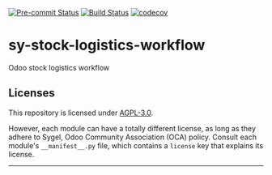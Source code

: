 
<!-- /!\ Non OCA Context : Set here the badge of your runbot / runboat instance. -->
[![Pre-commit Status](https://github.com/sygel-technology/sy-stock-logistics-workflow/actions/workflows/pre-commit.yml/badge.svg?branch=18.0)](https://github.com/sygel-technology/sy-stock-logistics-workflow/actions/workflows/pre-commit.yml?query=branch%3A18.0)
[![Build Status](https://github.com/sygel-technology/sy-stock-logistics-workflow/actions/workflows/test.yml/badge.svg?branch=18.0)](https://github.com/sygel-technology/sy-stock-logistics-workflow/actions/workflows/test.yml?query=branch%3A18.0)
[![codecov](https://codecov.io/gh/sygel-technology/sy-stock-logistics-workflow/branch/18.0/graph/badge.svg)](https://codecov.io/gh/sygel-technology/sy-stock-logistics-workflow)
<!-- /!\ Non OCA Context : Set here the badge of your translation instance. -->

<!-- /!\ do not modify above this line -->

# sy-stock-logistics-workflow

Odoo stock logistics workflow

<!-- /!\ do not modify below this line -->

<!-- prettier-ignore-start -->

[//]: # (addons)
[//]: # (end addons)

<!-- prettier-ignore-end -->

## Licenses

This repository is licensed under [AGPL-3.0](LICENSE).

However, each module can have a totally different license, as long as they adhere to Sygel, Odoo Community Association (OCA)
policy. Consult each module's `__manifest__.py` file, which contains a `license` key
that explains its license.

----
<!-- /!\ Non OCA Context : Set here the full description of your organization. -->
